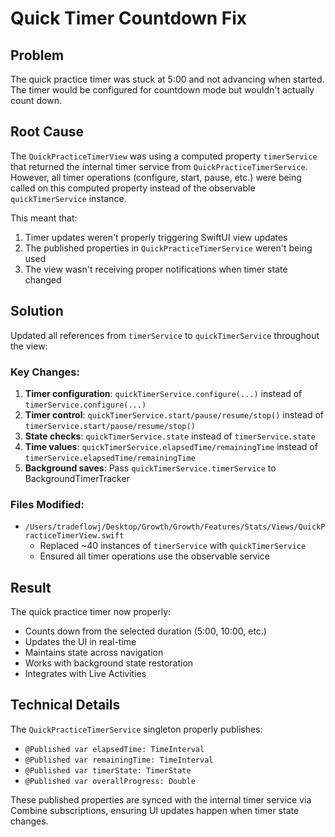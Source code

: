 # Quick Timer Countdown Fix

## Problem
The quick practice timer was stuck at 5:00 and not advancing when started. The timer would be configured for countdown mode but wouldn't actually count down.

## Root Cause
The `QuickPracticeTimerView` was using a computed property `timerService` that returned the internal timer service from `QuickPracticeTimerService`. However, all timer operations (configure, start, pause, etc.) were being called on this computed property instead of the observable `quickTimerService` instance.

This meant that:
1. Timer updates weren't properly triggering SwiftUI view updates
2. The published properties in `QuickPracticeTimerService` weren't being used
3. The view wasn't receiving proper notifications when timer state changed

## Solution
Updated all references from `timerService` to `quickTimerService` throughout the view:

### Key Changes:
1. **Timer configuration**: `quickTimerService.configure(...)` instead of `timerService.configure(...)`
2. **Timer control**: `quickTimerService.start/pause/resume/stop()` instead of `timerService.start/pause/resume/stop()`
3. **State checks**: `quickTimerService.state` instead of `timerService.state`
4. **Time values**: `quickTimerService.elapsedTime/remainingTime` instead of `timerService.elapsedTime/remainingTime`
5. **Background saves**: Pass `quickTimerService.timerService` to BackgroundTimerTracker

### Files Modified:
- `/Users/tradeflowj/Desktop/Growth/Growth/Features/Stats/Views/QuickPracticeTimerView.swift`
  - Replaced ~40 instances of `timerService` with `quickTimerService`
  - Ensured all timer operations use the observable service

## Result
The quick practice timer now properly:
- Counts down from the selected duration (5:00, 10:00, etc.)
- Updates the UI in real-time
- Maintains state across navigation
- Works with background state restoration
- Integrates with Live Activities

## Technical Details
The `QuickPracticeTimerService` singleton properly publishes:
- `@Published var elapsedTime: TimeInterval`
- `@Published var remainingTime: TimeInterval`
- `@Published var timerState: TimerState`
- `@Published var overallProgress: Double`

These published properties are synced with the internal timer service via Combine subscriptions, ensuring UI updates happen when timer state changes.
